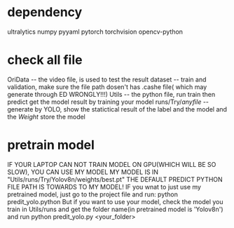 # dependency
ultralytics
numpy
pyyaml
pytorch 
torchvision
opencv-python

# check all file
OriData -- the video file, is used to test the result 
dataset -- train and validation, make sure the file path dosen't has .cashe file( which may generate through ED WRONGLY!!!)
Utils -- the python file, run train then predict get the model result by training your model
runs/Try/*anyfile* -- generate by YOLO, show the statictical result of the label and the model and the *Weight* store the model

# pretrain model
IF YOUR LAPTOP CAN NOT TRAIN MODEL ON GPU(WHICH WILL BE SO SLOW), YOU CAN USE MY MODEL
MY MODEL IS IN "Utils/runs/Try/Yolov8n/weights/best.pt"
THE DEFAULT PREDICT PYTHON FILE PATH IS TOWARDS TO MY MODEL!
IF you wnat to just use my pretrained model, just go to the project file and run: python predit_yolo.python
But if you want to use your model, check the model you train in Utils/runs and get the folder name(in pretrained model is 'Yolov8n')
and run python predit_yolo.py <your_folder>
